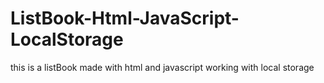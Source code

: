 # ListBook-Html-JavaScript-LocalStorage
this is a listBook made with html and javascript working with local storage
